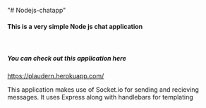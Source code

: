 "# Nodejs-chatapp" 

<h4>This is a very simple Node js chat application</h4>
<br>
<h5>You can check out this application here</h5>
<a href="https://plaudern.herokuapp.com/">https://plaudern.herokuapp.com/</a>
<p>This application makes use of Socket.io for sending and recieving  
<br>
messages. It uses Express along with handlebars for templating</p>
